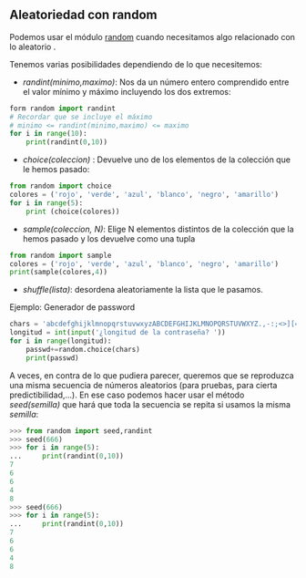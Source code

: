 ## Aleatoriedad con random

Podemos usar el módulo [random](https://docs.python.org/3/library/random.html) cuando necesitamos algo relacionado con lo aleatorio .

Tenemos varias posibilidades dependiendo de lo que necesitemos:
* *randint(minimo,maximo)*: Nos da un número entero comprendido entre el valor mínimo y máximo incluyendo los dos extremos:
```python
form random import randint
# Recordar que se incluye el máximo
# minimo <= randint(minimo,maximo) <= maximo
for i in range(10):
    print(randint(0,10))

```

* *choice(coleccion)* : Devuelve uno de los elementos de la colección que le hemos pasado:

```python
from random import choice
colores = ('rojo', 'verde', 'azul', 'blanco', 'negro', 'amarillo')
for i in range(5):
    print (choice(colores))
```

* *sample(coleccion, N)*: Elige N elementos distintos de la colección que la hemos pasado y los devuelve como una tupla

```python
from random import sample
colores = ('rojo', 'verde', 'azul', 'blanco', 'negro', 'amarillo')
print(sample(colores,4))
```

* *shuffle(lista)*: desordena aleatoriamente la lista que le pasamos. 


Ejemplo: Generador de password 

```python
chars = 'abcdefghijklmnopqrstuvwxyzABCDEFGHIJKLMNOPQRSTUVWXYZ.,-:;<>][=-_+'
longitud = int(input('¿longitud de la contraseña? '))
for i in range(longitud):
    passwd+=random.choice(chars)
    print(passwd)
```

A veces, en contra de lo que pudiera parecer, queremos que se reproduzca una misma secuencia de números aleatorios (para pruebas, para cierta predictibilidad,...). En ese caso podemos hacer usar el método *seed(semilla)* que hará que toda la secuencia se repita si usamos la misma *semilla*:

```python
>>> from random import seed,randint
>>> seed(666)
>>> for i in range(5):
...     print(randint(0,10))
7
6
6
4
8
>>> seed(666)
>>> for i in range(5):
...     print(randint(0,10))
7
6
6
4
8
```

